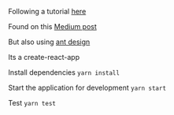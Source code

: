 Following a tutorial [here](https://www.tortilla.academy/Urigo/WhatsApp-Clone-Tutorial/)

Found on this [Medium post](https://medium.com/the-guild/whatsapp-clone-using-react-hooks-suspense-graphql-apollo-typescript-and-postgresql-de1840c27d21)

But also using [ant design](https://ant.design 'Ant Design')

Its a create-react-app

Install dependencies
`yarn install`

Start the application for development
`yarn start`

Test
`yarn test`
